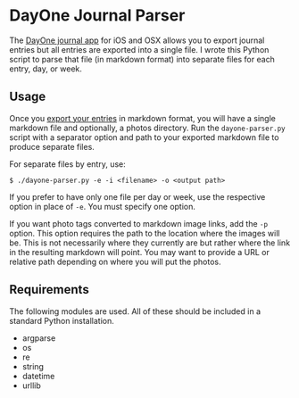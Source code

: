 # DayOne Journal Parser

The [DayOne journal app](http://dayoneapp.com/) for iOS and OSX allows you to export journal entries but all entries are exported into a single file. I wrote this Python script to parse that file (in markdown format) into separate files for each entry, day, or week.

## Usage

Once you [export your entries](http://help.dayoneapp.com/exporting-entries/) in markdown format, you will have a single markdown file and optionally, a photos directory. Run the `dayone-parser.py` script with a separator option and path to your exported markdown file to produce separate files.

For separate files by entry, use:

````
$ ./dayone-parser.py -e -i <filename> -o <output path>
````

If you prefer to have only one file per day or week, use the respective option in place of `-e`. You must specify one option.

If you want photo tags converted to markdown image links, add the `-p` option. This option requires the path to the location where the images will be. This is not necessarily where they currently are but rather where the link in the resulting markdown will point. You may want to provide a URL or relative path depending on where you will put the photos.

## Requirements

The following modules are used. All of these should be included in a standard Python installation.

- argparse
- os
- re
- string
- datetime
- urllib

